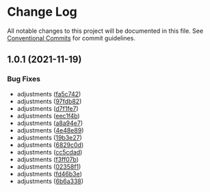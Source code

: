 # Change Log

All notable changes to this project will be documented in this file.
See [Conventional Commits](https://conventionalcommits.org) for commit guidelines.

## 1.0.1 (2021-11-19)


### Bug Fixes

* adjustments ([fa5c742](https://github.com/diegoavieira/rdsystem/commit/fa5c742d5969e53d3fd7e5e15a603fa6869a23df))
* adjustments ([97fdb82](https://github.com/diegoavieira/rdsystem/commit/97fdb82124353b905ec9e312b28b8d18717e852b))
* adjustments ([d7f1fe7](https://github.com/diegoavieira/rdsystem/commit/d7f1fe79525710dadb7b53241c6c66977f43f7dc))
* adjustments ([eec1f4b](https://github.com/diegoavieira/rdsystem/commit/eec1f4be66c9cdd7078ec00c26b50e8eb8de92a8))
* adjustments ([a8a94e7](https://github.com/diegoavieira/rdsystem/commit/a8a94e7ed8d8490fe422f716d37c77ced3f91208))
* adjustments ([4e48e89](https://github.com/diegoavieira/rdsystem/commit/4e48e8931c4e16323040174e848aeef8a6e585a3))
* adjustments ([19b3e27](https://github.com/diegoavieira/rdsystem/commit/19b3e276a350152117ff85bb11f372f09323c3c8))
* adjustments ([6829c0d](https://github.com/diegoavieira/rdsystem/commit/6829c0de84ad40b0dd40a9855e8f3e76eae37f82))
* adjustments ([cc5cdad](https://github.com/diegoavieira/rdsystem/commit/cc5cdad67bef8812e24df7330f6c96e66419e074))
* adjustments ([f3ff07b](https://github.com/diegoavieira/rdsystem/commit/f3ff07ba1935cc3f159d2469d5034cb9037f7865))
* adjustments ([02358f1](https://github.com/diegoavieira/rdsystem/commit/02358f15b3441236aae0647c21ebf269cd61926c))
* adjustments ([fd46b3e](https://github.com/diegoavieira/rdsystem/commit/fd46b3ed6dbf7941a3c995670fc103e8e61c70d3))
* adjustments ([6b6a338](https://github.com/diegoavieira/rdsystem/commit/6b6a338b7d5df471bdbb689cefe174e66a5900be))
